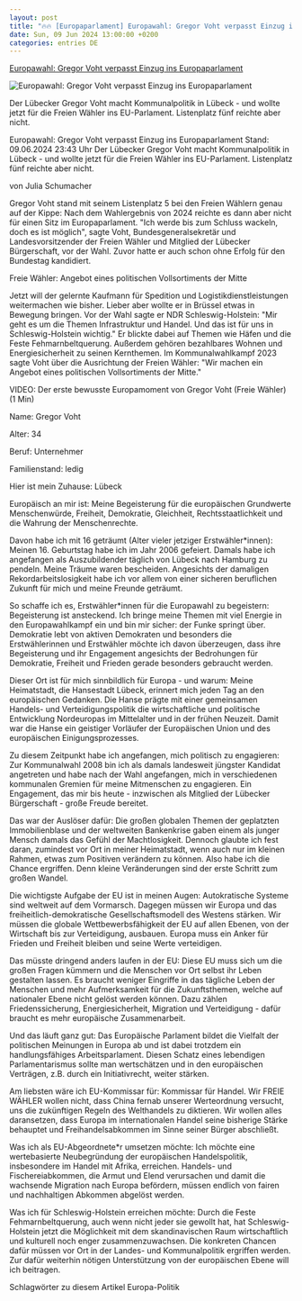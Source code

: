 ```yaml
---
layout: post
title: "🔥🔥 [Europaparlament] Europawahl: Gregor Voht verpasst Einzug ins Europaparlament"
date: Sun, 09 Jun 2024 13:00:00 +0200
categories: entries DE
---
```

[Europawahl: Gregor Voht verpasst Einzug ins Europaparlament](https://www.ndr.de/nachrichten/schleswig-holstein/Europawahl-Gregor-Voht-verpasst-Einzug-ins-Europaparlament,europawahl914.html)

![Europawahl: Gregor Voht verpasst Einzug ins Europaparlament](https://www.ndr.de/nachrichten/schleswig-holstein/schleswig-holstein_magazin/europawahl888_v-contentxl.jpg)

Der Lübecker Gregor Voht macht Kommunalpolitik in Lübeck - und wollte jetzt für die Freien Wähler ins EU-Parlament. Listenplatz fünf reichte aber nicht.

Europawahl: Gregor Voht verpasst Einzug ins Europaparlament Stand: 09.06.2024 23:43 Uhr Der Lübecker Gregor Voht macht Kommunalpolitik in Lübeck - und wollte jetzt für die Freien Wähler ins EU-Parlament. Listenplatz fünf reichte aber nicht.

von Julia Schumacher

Gregor Voht stand mit seinem Listenplatz 5 bei den Freien Wählern genau auf der Kippe: Nach dem Wahlergebnis von 2024 reichte es dann aber nicht für einen Sitz im Europaparlament. "Ich werde bis zum Schluss wackeln, doch es ist möglich", sagte Voht, Bundesgeneralsekretär und Landesvorsitzender der Freien Wähler und Mitglied der Lübecker Bürgerschaft, vor der Wahl. Zuvor hatte er auch schon ohne Erfolg für den Bundestag kandidiert.

Freie Wähler: Angebot eines politischen Vollsortiments der Mitte

Jetzt will der gelernte Kaufmann für Spedition und Logistikdienstleistungen weitermachen wie bisher. Lieber aber wollte er in Brüssel etwas in Bewegung bringen. Vor der Wahl sagte er NDR Schleswig-Holstein: "Mir geht es um die Themen Infrastruktur und Handel. Und das ist für uns in Schleswig-Holstein wichtig." Er blickte dabei auf Themen wie Häfen und die Feste Fehmarnbeltquerung. Außerdem gehören bezahlbares Wohnen und Energiesicherheit zu seinen Kernthemen. Im Kommunalwahlkampf 2023 sagte Voht über die Ausrichtung der Freien Wähler: "Wir machen ein Angebot eines politischen Vollsortiments der Mitte."

VIDEO: Der erste bewusste Europamoment von Gregor Voht (Freie Wähler) (1 Min)

Name: Gregor Voht

Alter: 34

Beruf: Unternehmer

Familienstand: ledig

Hier ist mein Zuhause: Lübeck

Europäisch an mir ist: Meine Begeisterung für die europäischen Grundwerte Menschenwürde, Freiheit, Demokratie, Gleichheit, Rechtsstaatlichkeit und die Wahrung der Menschenrechte.

Davon habe ich mit 16 geträumt (Alter vieler jetziger Erstwähler*innen): Meinen 16. Geburtstag habe ich im Jahr 2006 gefeiert. Damals habe ich angefangen als Auszubildender täglich von Lübeck nach Hamburg zu pendeln. Meine Träume waren bescheiden. Angesichts der damaligen Rekordarbeitslosigkeit habe ich vor allem von einer sicheren beruflichen Zukunft für mich und meine Freunde geträumt.

So schaffe ich es, Erstwähler*innen für die Europawahl zu begeistern: Begeisterung ist ansteckend. Ich bringe meine Themen mit viel Energie in den Europawahlkampf ein und bin mir sicher: der Funke springt über. Demokratie lebt von aktiven Demokraten und besonders die Erstwählerinnen und Erstwähler möchte ich davon überzeugen, dass ihre Begeisterung und ihr Engagement angesichts der Bedrohungen für Demokratie, Freiheit und Frieden gerade besonders gebraucht werden.

Dieser Ort ist für mich sinnbildlich für Europa - und warum: Meine Heimatstadt, die Hansestadt Lübeck, erinnert mich jeden Tag an den europäischen Gedanken. Die Hanse prägte mit einer gemeinsamen Handels- und Verteidigungspolitik die wirtschaftliche und politische Entwicklung Nordeuropas im Mittelalter und in der frühen Neuzeit. Damit war die Hanse ein geistiger Vorläufer der Europäischen Union und des europäischen Einigungsprozesses.

Zu diesem Zeitpunkt habe ich angefangen, mich politisch zu engagieren: Zur Kommunalwahl 2008 bin ich als damals landesweit jüngster Kandidat angetreten und habe nach der Wahl angefangen, mich in verschiedenen kommunalen Gremien für meine Mitmenschen zu engagieren. Ein Engagement, das mir bis heute - inzwischen als Mitglied der Lübecker Bürgerschaft - große Freude bereitet.

Das war der Auslöser dafür: Die großen globalen Themen der geplatzten Immobilienblase und der weltweiten Bankenkrise gaben einem als junger Mensch damals das Gefühl der Machtlosigkeit. Dennoch glaubte ich fest daran, zumindest vor Ort in meiner Heimatstadt, wenn auch nur im kleinen Rahmen, etwas zum Positiven verändern zu können. Also habe ich die Chance ergriffen. Denn kleine Veränderungen sind der erste Schritt zum großen Wandel.

Die wichtigste Aufgabe der EU ist in meinen Augen: Autokratische Systeme sind weltweit auf dem Vormarsch. Dagegen müssen wir Europa und das freiheitlich-demokratische Gesellschaftsmodell des Westens stärken. Wir müssen die globale Wettbewerbsfähigkeit der EU auf allen Ebenen, von der Wirtschaft bis zur Verteidigung, ausbauen. Europa muss ein Anker für Frieden und Freiheit bleiben und seine Werte verteidigen.

Das müsste dringend anders laufen in der EU: Diese EU muss sich um die großen Fragen kümmern und die Menschen vor Ort selbst ihr Leben gestalten lassen. Es braucht weniger Eingriffe in das tägliche Leben der Menschen und mehr Aufmerksamkeit für die Zukunftsthemen, welche auf nationaler Ebene nicht gelöst werden können. Dazu zählen Friedenssicherung, Energiesicherheit, Migration und Verteidigung - dafür braucht es mehr europäische Zusammenarbeit.

Und das läuft ganz gut: Das Europäische Parlament bildet die Vielfalt der politischen Meinungen in Europa ab und ist dabei trotzdem ein handlungsfähiges Arbeitsparlament. Diesen Schatz eines lebendigen Parlamentarismus sollte man wertschätzen und in den europäischen Verträgen, z.B. durch ein Initiativrecht, weiter stärken.

Am liebsten wäre ich EU-Kommissar für: Kommissar für Handel. Wir FREIE WÄHLER wollen nicht, dass China fernab unserer Werteordnung versucht, uns die zukünftigen Regeln des Welthandels zu diktieren. Wir wollen alles daransetzen, dass Europa im internationalen Handel seine bisherige Stärke behauptet und Freihandelsabkommen im Sinne seiner Bürger abschließt.

Was ich als EU-Abgeordnete*r umsetzen möchte: Ich möchte eine wertebasierte Neubegründung der europäischen Handelspolitik, insbesondere im Handel mit Afrika, erreichen. Handels- und Fischereiabkommen, die Armut und Elend verursachen und damit die wachsende Migration nach Europa befördern, müssen endlich von fairen und nachhaltigen Abkommen abgelöst werden.

Was ich für Schleswig-Holstein erreichen möchte: Durch die Feste Fehmarnbeltquerung, auch wenn nicht jeder sie gewollt hat, hat Schleswig-Holstein jetzt die Möglichkeit mit dem skandinavischen Raum wirtschaftlich und kulturell noch enger zusammenzuwachsen. Die konkreten Chancen dafür müssen vor Ort in der Landes- und Kommunalpolitik ergriffen werden. Zur dafür weiterhin nötigen Unterstützung von der europäischen Ebene will ich beitragen.

Schlagwörter zu diesem Artikel Europa-Politik

